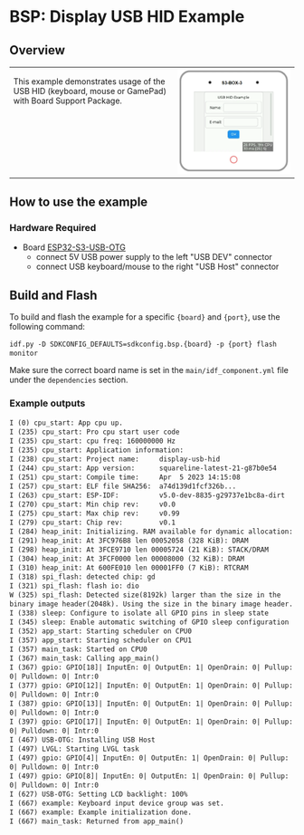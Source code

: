 # BSP: Display USB HID Example

## Overview

<table>
<tr><td valign="top">

This example demonstrates usage of the USB HID (keyboard, mouse or GamePad) with Board Support Package.

</td><td width="200" valign="top">
  <img src="doc/pic.webp">
</td></tr>
</table>

## How to use the example

### Hardware Required

* Board [ESP32-S3-USB-OTG](https://docs.espressif.com/projects/espressif-esp-dev-kits/en/latest/esp32s3/esp32-s3-usb-otg/user_guide.html)
  - connect 5V USB power supply to the left "USB DEV" connector
  - connect USB keyboard/mouse to the right "USB Host" connector

## Build and Flash

To build and flash the example for a specific `{board}` and `{port}`, use the following command:

```
idf.py -D SDKCONFIG_DEFAULTS=sdkconfig.bsp.{board} -p {port} flash monitor
```
Make sure the correct board name is set in the `main/idf_component.yml` file under the `dependencies` section.

### Example outputs

```
I (0) cpu_start: App cpu up.
I (235) cpu_start: Pro cpu start user code
I (235) cpu_start: cpu freq: 160000000 Hz
I (235) cpu_start: Application information:
I (238) cpu_start: Project name:     display-usb-hid
I (244) cpu_start: App version:      squareline-latest-21-g87b0e54
I (251) cpu_start: Compile time:     Apr  5 2023 14:15:08
I (257) cpu_start: ELF file SHA256:  a74d139d1fcf326b...
I (263) cpu_start: ESP-IDF:          v5.0-dev-8835-g29737e1bc8a-dirt
I (270) cpu_start: Min chip rev:     v0.0
I (275) cpu_start: Max chip rev:     v0.99
I (279) cpu_start: Chip rev:         v0.1
I (284) heap_init: Initializing. RAM available for dynamic allocation:
I (291) heap_init: At 3FC976B8 len 00052058 (328 KiB): DRAM
I (298) heap_init: At 3FCE9710 len 00005724 (21 KiB): STACK/DRAM
I (304) heap_init: At 3FCF0000 len 00008000 (32 KiB): DRAM
I (310) heap_init: At 600FE010 len 00001FF0 (7 KiB): RTCRAM
I (318) spi_flash: detected chip: gd
I (321) spi_flash: flash io: dio
W (325) spi_flash: Detected size(8192k) larger than the size in the binary image header(2048k). Using the size in the binary image header.
I (338) sleep: Configure to isolate all GPIO pins in sleep state
I (345) sleep: Enable automatic switching of GPIO sleep configuration
I (352) app_start: Starting scheduler on CPU0
I (357) app_start: Starting scheduler on CPU1
I (357) main_task: Started on CPU0
I (367) main_task: Calling app_main()
I (367) gpio: GPIO[18]| InputEn: 0| OutputEn: 1| OpenDrain: 0| Pullup: 0| Pulldown: 0| Intr:0
I (377) gpio: GPIO[12]| InputEn: 0| OutputEn: 1| OpenDrain: 0| Pullup: 0| Pulldown: 0| Intr:0
I (387) gpio: GPIO[13]| InputEn: 0| OutputEn: 1| OpenDrain: 0| Pullup: 0| Pulldown: 0| Intr:0
I (397) gpio: GPIO[17]| InputEn: 0| OutputEn: 1| OpenDrain: 0| Pullup: 0| Pulldown: 0| Intr:0
I (467) USB-OTG: Installing USB Host
I (497) LVGL: Starting LVGL task
I (497) gpio: GPIO[4]| InputEn: 0| OutputEn: 1| OpenDrain: 0| Pullup: 0| Pulldown: 0| Intr:0
I (497) gpio: GPIO[8]| InputEn: 0| OutputEn: 1| OpenDrain: 0| Pullup: 0| Pulldown: 0| Intr:0
I (627) USB-OTG: Setting LCD backlight: 100%
I (667) example: Keyboard input device group was set.
I (667) example: Example initialization done.
I (667) main_task: Returned from app_main()
```
